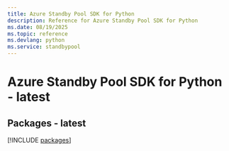 ```yaml
---
title: Azure Standby Pool SDK for Python
description: Reference for Azure Standby Pool SDK for Python
ms.date: 08/19/2025
ms.topic: reference
ms.devlang: python
ms.service: standbypool
---
```

# Azure Standby Pool SDK for Python - latest
## Packages - latest
[!INCLUDE [packages](standby-pool-index.md)]